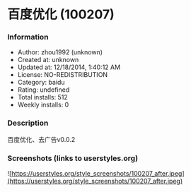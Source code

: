 # 百度优化 (100207)

### Information
- Author: zhou1992 (unknown)
- Created at: unknown
- Updated at: 12/18/2014, 1:40:12 AM
- License: NO-REDISTRIBUTION
- Category: baidu
- Rating: undefined
- Total installs: 512
- Weekly installs: 0


### Description
百度优化、去广告v0.0.2


### Screenshots (links to userstyles.org)
![https://userstyles.org/style_screenshots/100207_after.jpeg](https://userstyles.org/style_screenshots/100207_after.jpeg)


